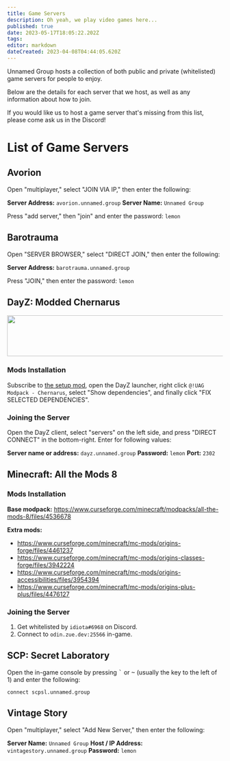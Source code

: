 ```yaml
---
title: Game Servers
description: Oh yeah, we play video games here...
published: true
date: 2023-05-17T18:05:22.202Z
tags: 
editor: markdown
dateCreated: 2023-04-08T04:44:05.620Z
---
```


Unnamed Group hosts a collection of both public and private (whitelisted) game servers for people to enjoy.

Below are the details for each server that we host, as well as any information about how to join.

If you would like us to host a game server that's missing from this list, please come ask us in the Discord!

# List of Game Servers

## Avorion

Open "multiplayer," select "JOIN VIA IP," then enter the following:

**Server Address:** `avorion.unnamed.group`
**Server Name:** `Unnamed Group`

Press "add server," then "join" and enter the password: `lemon`

## Barotrauma

Open "SERVER BROWSER," select "DIRECT JOIN," then enter the following:

**Server Address:** `barotrauma.unnamed.group`

Press "JOIN," then enter the password: `lemon`

## DayZ: Modded Chernarus

<a href="https://www.gametracker.com/server_info/185.216.147.175:2302/" target="_blank"><img src="https://cache.gametracker.com/server_info/185.216.147.175:2302/b_560_95_1.png" border="0" width="560" height="95" alt=""/></a>

### Mods Installation

Subscribe to [the setup mod](https://steamcommunity.com/sharedfiles/filedetails/?id=2962664524), open the DayZ launcher, right click `@!UAG Modpack - Chernarus`, select "Show dependencies", and finally click "FIX SELECTED DEPENDENCIES".

### Joining the Server

Open the DayZ client, select "servers" on the left side, and press "DIRECT CONNECT" in the bottom-right. Enter for following values:

**Server name or address:** `dayz.unnamed.group`
**Password:** `lemon`
**Port:** `2302`

## Minecraft: All the Mods 8

### Mods Installation

**Base modpack:** https://www.curseforge.com/minecraft/modpacks/all-the-mods-8/files/4536678

**Extra mods:**
- https://www.curseforge.com/minecraft/mc-mods/origins-forge/files/4461237
- https://www.curseforge.com/minecraft/mc-mods/origins-classes-forge/files/3942224
- https://www.curseforge.com/minecraft/mc-mods/origins-accessibilities/files/3954394
- https://www.curseforge.com/minecraft/mc-mods/origins-plus-plus/files/4476127

### Joining the Server

1. Get whitelisted by `idiota#6968` on Discord.
2. Connect to `odin.zue.dev:25566` in-game.

## SCP: Secret Laboratory

Open the in-game console by pressing <kbd>`</kbd> or <kbd>~</kbd> (usually the key to the left of 1) and enter the following:

`connect scpsl.unnamed.group`

## Vintage Story

Open "multiplayer," select "Add New Server," then enter the following:

**Server Name:** `Unnamed Group`
**Host / IP Address:** `vintagestory.unnamed.group`
**Password:** `lemon`